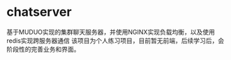 # chatserver
基于MUDUO实现的集群聊天服务器，并使用NGINX实现负载均衡，以及使用redis实现跨服务器通信
该项目为个人练习项目，目前暂无前端，后续学习后，会阶段性的完善业务和界面。
